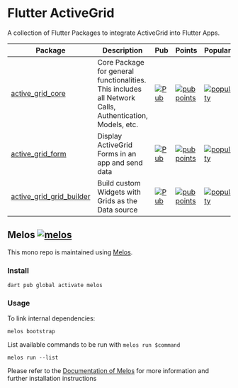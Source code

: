 # Flutter ActiveGrid #

A collection of Flutter Packages to integrate ActiveGrid into Flutter Apps.

| Package | Description | Pub | Points | Popularity | Likes 
| ------- | ----------- | --- | ------ | ---------- | -----
| [active_grid_core](packages/active_grid_core) | Core Package for general functionalities. This includes all Network Calls, Authentication, Models, etc. | [![Pub](https://img.shields.io/pub/v/active_grid_core.svg)](https://pub.dartlang.org/packages/active_grid_core) | [![pub points](https://badges.bar/active_grid_core/pub%20points)](https://pub.dev/packages/active_grid_core/score) | [![popularity](https://badges.bar/active_grid_core/popularity)](https://pub.dev/packages/active_grid_core/score) | [![likes](https://badges.bar/active_grid_core/likes)](https://pub.dev/packages/active_grid_core/score)
| [active_grid_form](packages/active_grid_form) | Display ActiveGrid Forms in an app and send data | [![Pub](https://img.shields.io/pub/v/active_grid_form.svg)](https://pub.dartlang.org/packages/active_grid_form) | [![pub points](https://badges.bar/active_grid_form/pub%20points)](https://pub.dev/packages/active_grid_form/score) | [![popularity](https://badges.bar/active_grid_form/popularity)](https://pub.dev/packages/active_grid_form/score) | [![likes](https://badges.bar/active_grid_form/likes)](https://pub.dev/packages/active_grid_form/score)
| [active_grid_grid_builder](packages/active_grid_grid_builder) | Build custom Widgets with Grids as the Data source | [![Pub](https://img.shields.io/pub/v/active_grid_grid_builder.svg)](https://pub.dartlang.org/packages/active_grid_grid_builder) | [![pub points](https://badges.bar/active_grid_grid_builder/pub%20points)](https://pub.dev/packages/active_grid_grid_builder/score) | [![popularity](https://badges.bar/active_grid_grid_builder/popularity)](https://pub.dev/packages/active_grid_grid_builder/score) | [![likes](https://badges.bar/active_grid_grid_builder/likes)](https://pub.dev/packages/active_grid_grid_builder/score)

## Melos [![melos](https://img.shields.io/badge/maintained%20with-melos-f700ff.svg?style=plastic)](https://github.com/invertase/melos)

This mono repo is maintained using [Melos](https://github.com/invertase/melos). 
### Install
```
dart pub global activate melos
```
### Usage
To link internal dependencies:
```
melos bootstrap
```
List available commands to be run with `melos run $command`
```
melos run --list
```
Please refer to the [Documentation of Melos](https://docs.page/invertase/melos) for more information and further installation instructions
